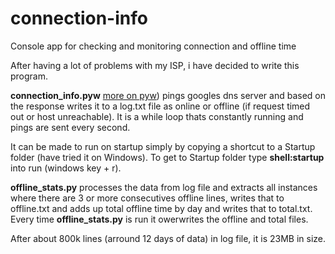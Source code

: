 # connection-info
Console app for checking and monitoring connection and offline time

After having a lot of problems with my ISP, i have decided to write this program.

**connection_info.pyw** [more on pyw](https://stackoverflow.com/questions/9705982/pythonw-exe-or-python-exe)) pings googles dns server and based on the response writes it to a log.txt file as online or offline (if request timed out or host unreachable). It is a while loop thats constantly running and pings are sent every second.

It can be made to run on startup simply by copying a shortcut to a Startup folder (have tried it on Windows). To get to Startup folder type **shell:startup** into run (windows key + r).

**offline_stats.py** processes the data from log file and extracts all instances where there are 3 or more consecutives offline lines, writes that to offline.txt and adds up total offline time by day and writes that to total.txt. Every time **offline_stats.py** is run it owerwrites the offline and total files.

After about 800k lines (arround 12 days of data) in log file, it is 23MB in size.
